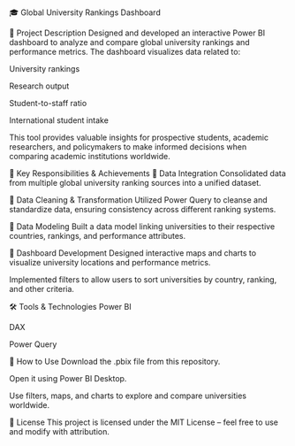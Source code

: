 🎓 Global University Rankings Dashboard




📌 Project Description
Designed and developed an interactive Power BI dashboard to analyze and compare global university rankings and performance metrics. The dashboard visualizes data related to:

University rankings

Research output

Student-to-staff ratio

International student intake

This tool provides valuable insights for prospective students, academic researchers, and policymakers to make informed decisions when comparing academic institutions worldwide.

🚀 Key Responsibilities & Achievements
🔹 Data Integration
Consolidated data from multiple global university ranking sources into a unified dataset.

🔹 Data Cleaning & Transformation
Utilized Power Query to cleanse and standardize data, ensuring consistency across different ranking systems.

🔹 Data Modeling
Built a data model linking universities to their respective countries, rankings, and performance attributes.

🔹 Dashboard Development
Designed interactive maps and charts to visualize university locations and performance metrics.

Implemented filters to allow users to sort universities by country, ranking, and other criteria.

🛠 Tools & Technologies
Power BI

DAX

Power Query


📂 How to Use
Download the .pbix file from this repository.

Open it using Power BI Desktop.

Use filters, maps, and charts to explore and compare universities worldwide.

📜 License
This project is licensed under the MIT License – feel free to use and modify with attribution.
